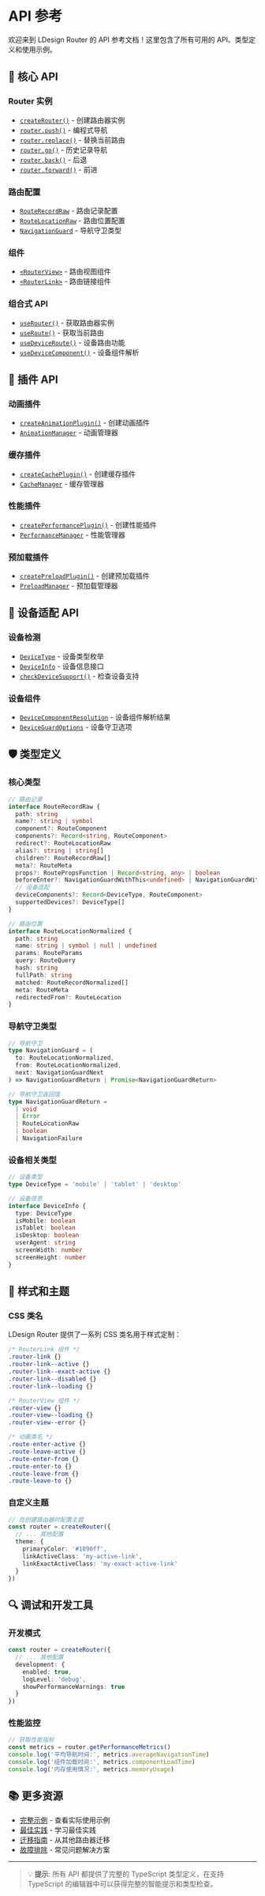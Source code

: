 # API 参考

欢迎来到 LDesign Router 的 API 参考文档！这里包含了所有可用的 API、类型定义和使用示例。

## 🎯 核心 API

### Router 实例

- [`createRouter()`](./router.md#createrouter) - 创建路由器实例
- [`router.push()`](./router.md#router-push) - 编程式导航
- [`router.replace()`](./router.md#router-replace) - 替换当前路由
- [`router.go()`](./router.md#router-go) - 历史记录导航
- [`router.back()`](./router.md#router-back) - 后退
- [`router.forward()`](./router.md#router-forward) - 前进

### 路由配置

- [`RouteRecordRaw`](./types.md#routerecordraw) - 路由记录配置
- [`RouteLocationRaw`](./types.md#routelocationraw) - 路由位置配置
- [`NavigationGuard`](./types.md#navigationguard) - 导航守卫类型

### 组件

- [`<RouterView>`](./components.md#routerview) - 路由视图组件
- [`<RouterLink>`](./components.md#routerlink) - 路由链接组件

### 组合式 API

- [`useRouter()`](./composables.md#userouter) - 获取路由器实例
- [`useRoute()`](./composables.md#useroute) - 获取当前路由
- [`useDeviceRoute()`](./composables.md#usedeviceroute) - 设备路由功能
- [`useDeviceComponent()`](./composables.md#usedevicecomponent) - 设备组件解析

## 🔧 插件 API

### 动画插件

- [`createAnimationPlugin()`](./plugins.md#createanimationplugin) - 创建动画插件
- [`AnimationManager`](./plugins.md#animationmanager) - 动画管理器

### 缓存插件

- [`createCachePlugin()`](./plugins.md#createcacheplugin) - 创建缓存插件
- [`CacheManager`](./plugins.md#cachemanager) - 缓存管理器

### 性能插件

- [`createPerformancePlugin()`](./plugins.md#createperformanceplugin) - 创建性能插件
- [`PerformanceManager`](./plugins.md#performancemanager) - 性能管理器

### 预加载插件

- [`createPreloadPlugin()`](./plugins.md#createpreloadplugin) - 创建预加载插件
- [`PreloadManager`](./plugins.md#preloadmanager) - 预加载管理器

## 📱 设备适配 API

### 设备检测

- [`DeviceType`](./types.md#devicetype) - 设备类型枚举
- [`DeviceInfo`](./types.md#deviceinfo) - 设备信息接口
- [`checkDeviceSupport()`](./device.md#checkdevicesupport) - 检查设备支持

### 设备组件

- [`DeviceComponentResolution`](./types.md#devicecomponentresolution) - 设备组件解析结果
- [`DeviceGuardOptions`](./types.md#deviceguardoptions) - 设备守卫选项

## 🛡️ 类型定义

### 核心类型

```typescript
// 路由记录
interface RouteRecordRaw {
  path: string
  name?: string | symbol
  component?: RouteComponent
  components?: Record<string, RouteComponent>
  redirect?: RouteLocationRaw
  alias?: string | string[]
  children?: RouteRecordRaw[]
  meta?: RouteMeta
  props?: RoutePropsFunction | Record<string, any> | boolean
  beforeEnter?: NavigationGuardWithThis<undefined> | NavigationGuardWithThis<undefined>[]
  // 设备适配
  deviceComponents?: Record<DeviceType, RouteComponent>
  supportedDevices?: DeviceType[]
}

// 路由位置
interface RouteLocationNormalized {
  path: string
  name: string | symbol | null | undefined
  params: RouteParams
  query: RouteQuery
  hash: string
  fullPath: string
  matched: RouteRecordNormalized[]
  meta: RouteMeta
  redirectedFrom?: RouteLocation
}
```

### 导航守卫类型

```typescript
// 导航守卫
type NavigationGuard = (
  to: RouteLocationNormalized,
  from: RouteLocationNormalized,
  next: NavigationGuardNext
) => NavigationGuardReturn | Promise<NavigationGuardReturn>

// 导航守卫返回值
type NavigationGuardReturn = 
  | void 
  | Error 
  | RouteLocationRaw 
  | boolean 
  | NavigationFailure
```

### 设备相关类型

```typescript
// 设备类型
type DeviceType = 'mobile' | 'tablet' | 'desktop'

// 设备信息
interface DeviceInfo {
  type: DeviceType
  isMobile: boolean
  isTablet: boolean
  isDesktop: boolean
  userAgent: string
  screenWidth: number
  screenHeight: number
}
```

## 🎨 样式和主题

### CSS 类名

LDesign Router 提供了一系列 CSS 类名用于样式定制：

```css
/* RouterLink 组件 */
.router-link {}
.router-link--active {}
.router-link--exact-active {}
.router-link--disabled {}
.router-link--loading {}

/* RouterView 组件 */
.router-view {}
.router-view--loading {}
.router-view--error {}

/* 动画类名 */
.route-enter-active {}
.route-leave-active {}
.route-enter-from {}
.route-enter-to {}
.route-leave-from {}
.route-leave-to {}
```

### 自定义主题

```typescript
// 在创建路由器时配置主题
const router = createRouter({
  // ... 其他配置
  theme: {
    primaryColor: '#1890ff',
    linkActiveClass: 'my-active-link',
    linkExactActiveClass: 'my-exact-active-link'
  }
})
```

## 🔍 调试和开发工具

### 开发模式

```typescript
const router = createRouter({
  // ... 其他配置
  development: {
    enabled: true,
    logLevel: 'debug',
    showPerformanceWarnings: true
  }
})
```

### 性能监控

```typescript
// 获取性能指标
const metrics = router.getPerformanceMetrics()
console.log('平均导航时间:', metrics.averageNavigationTime)
console.log('组件加载时间:', metrics.componentLoadTime)
console.log('内存使用情况:', metrics.memoryUsage)
```

## 📚 更多资源

- [完整示例](../examples/) - 查看实际使用示例
- [最佳实践](../best-practices/) - 学习最佳实践
- [迁移指南](../guide/migration.md) - 从其他路由器迁移
- [故障排除](../guide/troubleshooting.md) - 常见问题解决方案

---

> 💡 **提示**: 所有 API 都提供了完整的 TypeScript 类型定义，在支持 TypeScript 的编辑器中可以获得完整的智能提示和类型检查。
